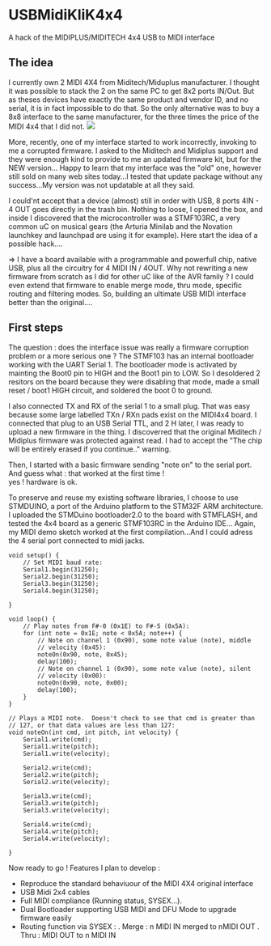 # USBMidiKliK4x4
A hack of the MIDIPLUS/MIDITECH 4x4 USB to MIDI interface

## The idea
I currently own 2 MIDI 4X4 from Miditech/Miduplus manufacturer. 
I thought it was possible to stack the 2 on the same PC to get 8x2 ports IN/Out.
But as theses devices have exactly the same product and vendor ID, and no serial, it is in fact impossible to do that.
So the only alternative was to buy a 8x8 interface to the same manufacturer, for the three times the price of the MIDI 4x4 that I did not.
<img border="0" src="https://medias.audiofanzine.com/images/normal/miditech-midiface-4x4-1642123.jpg"  />

More, recently, one of my interface started to work incorrectly, invoking to me a corrupted firmware. 
I asked to the Miditech and Midiplus support and they were enough kind to provide to me an updated firmware kit, but for the NEW version...
Happy to learn that my interface was the "old" one, however still sold on many web sites today...I tested that update package 
without any success...My version was not updatable at all they said.

I could'nt accept that a device (almost) still in order with USB,  8 ports 4IN - 4 OUT goes directly in the trash bin. 
Nothing to loose, I opened the box, and inside I discovered that the microcontroller was a STMF103RC, a very common uC on musical gears 
(the Arturia Minilab and the Novation launchkey and launchpad are using it for example). 
Here start the idea of a possible hack....

=> I have a board available with a programmable and powerfull chip,  native USB, plus all the circuitry for 4 MIDI IN / 4OUT. 
Why not rewriting a new firmware from scratch as I did for other uC like of the AVR family ?
I could even extend that firmware to enable merge mode, thru mode, specific routing and filtering modes. 
So, building an ultimate USB MIDI interface better than the original....

## First steps

The question : does the interface issue was really a firmware corruption problem or a more serious one ?
The STMF103 has an internal bootloader working with the UART Serial 1. The bootloader mode is activated by mainting 
the Boot0 pin to HIGH and the Boot1 pin to LOW.  So I desoldered 2 resitors on the board because they were disabling that mode, 
made a small reset / boot1 HIGH circuit, and soldered the boot 0 to ground.  

I also connected TX and RX of the serial 1 to a small plug. That was easy because some large labelled TXn / RXn pads exist on the MIDI4x4 board.  I connected that plug to an USB Serial TTL, and 2 H later, I was ready to upload a new firmware in the thing.
I discoverred that the original Miditech / Midiplus firmware was protected against read. I had to accept the "The chip will be entirely erased if you continue.." warning.  

Then, I started with a basic firmware sending "note on" to the serial port.  And guess what : that worked at the first time  !  
yes ! hardware is ok.

To preserve and reuse my existing software libraries, I choose to use STMDUINO, a port of the Arduino platform to the STM32F 
ARM architecture.  I  uploaded the STMDuino bootloader2.0 to the board with STMFLASH, and tested the 4x4 board as a generic STMF103RC in the Arduino IDE... Again, my MIDI demo sketch worked at the first compilation...And I could adress the 4 serial port connected to midi jacks.


    void setup() {
        // Set MIDI baud rate:
        Serial1.begin(31250);
        Serial2.begin(31250);
        Serial3.begin(31250);
        Serial4.begin(31250);

    }

    void loop() {
        // Play notes from F#-0 (0x1E) to F#-5 (0x5A):
        for (int note = 0x1E; note < 0x5A; note++) {
            // Note on channel 1 (0x90), some note value (note), middle
            // velocity (0x45):
            noteOn(0x90, note, 0x45);
            delay(100);
            // Note on channel 1 (0x90), some note value (note), silent
            // velocity (0x00):
            noteOn(0x90, note, 0x00);
            delay(100);
        }
    }

    // Plays a MIDI note.  Doesn't check to see that cmd is greater than
    // 127, or that data values are less than 127:
    void noteOn(int cmd, int pitch, int velocity) {
        Serial1.write(cmd);
        Serial1.write(pitch);
        Serial1.write(velocity);

        Serial2.write(cmd);
        Serial2.write(pitch);
        Serial2.write(velocity);

        Serial3.write(cmd);
        Serial3.write(pitch);
        Serial3.write(velocity);

        Serial4.write(cmd);
        Serial4.write(pitch);
        Serial4.write(velocity);

    }

Now ready to go ! 
Features I plan to develop :

- Reproduce the standard behaviuour of the MIDI 4X4 original interface
- USB Midi 2x4 cables
- Full MIDI compliance (Running status, SYSEX...).
- Dual Bootloader supporting USB MIDI and DFU Mode to upgrade firmware easily
- Routing function via SYSEX :
. Merge : n MIDI IN merged to nMIDI OUT
. Thru  : MIDI OUT to n MIDI IN








